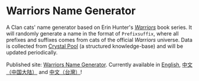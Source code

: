# Warriors Name Generator

A Clan cats' name generator based on Erin Hunter's *[Warriors]* book series. It
will randomly generate a name in the format of `Prefixsuffix`, where all
prefixes and suffixes comes from cats of the official *Warriors* universe. Data
is collected from [Crystal Pool] (a structured knowledge-base) and will be
updated periodically.

Published site: [Warriors Name Generator]. Currently available in
[English][wng/en], [中文（中国大陆）][wng/zh-cn] and [中文（台灣）][wng/zh-tw]!

[Warriors]: https://warriorcats.com/
[Crystal Pool]: https://crystalpool.cxuesong.com/
[Warriors Name Generator]: https://nminnow.github.io/warriors-name-generator/
[wng/en]: https://nminnow.github.io/warriors-name-generator/en/
[wng/zh-cn]: https://nminnow.github.io/warriors-name-generator/zh-cn/
[wng/zh-tw]: https://nminnow.github.io/warriors-name-generator/zh-tw/
